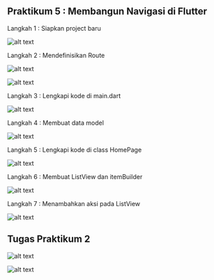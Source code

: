 ## Praktikum 5 : Membangun Navigasi di Flutter

Langkah 1 : Siapkan project baru

![alt text](image1.png)

Langkah 2 : Mendefinisikan Route

![alt text](image2.png)

![alt text](image3.png)

Langkah 3 : Lengkapi kode di main.dart

![alt text](image4.png)

Langkah 4 : Membuat data model

![alt text](image5.png)

Langkah 5 : Lengkapi kode di class HomePage

![alt text](image6.png)

Langkah 6 : Membuat ListView dan itemBuilder

![alt text](image7.png)

Langkah 7 : Menambahkan aksi pada ListView

![alt text](image8.png)

## Tugas Praktikum 2

![alt text](image9.png)

![alt text](image10.png)
